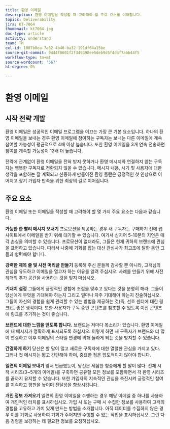 ```yaml
---
title: 환영 이메일
description: 환영 이메일을 작성할 때 고려해야 할 주요 요소를 이해합니다.
topics: Deliverability
jira: KT-7064
thumbnail: kt7064.jpg
doc-type: article
activity: understand
team: TM
exl-id: 1007b0ea-7a62-4b46-ba32-191df64a15be
source-git-commit: 9444f8601f2f349398ee5deb9d5f4d4f7abb44f5
workflow-type: tm+mt
source-wordcount: '567'
ht-degree: 0%

---
```


# 환영 이메일

## 시작 전략 개발

환영 이메일은 성공적인 이메일 프로그램을 이끄는 가장 큰 기본 요소입니다. 하나의 환영 이메일을 보내는 경우 환영 이메일에 참여하는 구독자는 보내는 다른 이메일에 계속 참여할 가능성이 평균적으로 4배 이상 높습니다. 또한 환영 이메일을 3개 연속 전송하면 참여를 계속할 가능성이 12배 더 높습니다.

전략에 관계없이 환영 이메일을 전혀 받지 못하거나 환영 메시지와 연결하지 않는 구독자는 행복한 구독자로 전환되지 않을 수 있습니다. 메시지 내용, 시기 및 사용자에 대한 생각을 포함하는 잘 계획되고 신중하게 만들어진 환영 플랜은 긍정적인 첫 인상으로 이어지고 장기 가입자 만족을 위한 최상의 길로 이어집니다.

## 주요 요소

환영 이메일 또는 이메일을 작성할 때 고려해야 할 몇 가지 주요 요소는 다음과 같습니다.

**가능한 한 빨리 메시지 보내기**
프로모션을 제공하는 경우 새 구독자는 구매하기 전에 웹 사이트에서 이메일을 받기 위해 대기할 수 있습니다. 여기서 심지어 5-10분의 지연은 매각 손실을 의미할 수 있습니다. 프로모션이 없더라도, 그들은 현재 귀하의 브랜드에 관심을 표현하고 있습니다. 따라서 나중에 기회를 잡는 대신 관심사가 최고조에 달한 동안 그들과 협력해야 합니다.

**강력한 제목 줄 및 사전 머리글 만들기**
등록해 주신 분들께 감사할 뿐 아니라, 고객님의 관심을 유도하고 이메일을 열고자 하는 이유를 알려 주십시오. 사례를 만들기 위해 사전 헤더의 추가 공간을 사용하는 것을 잊지 마십시오.

**기대치 설정**
그들에게 긍정적인 경험에 초점을 맞추고 있다는 것을 분명히 해라. 그들이 당신에게 무엇을 기대해야 하는지 그리고 얼마나 자주 기대해야 하는지 진술하십시오. 그들이 자신의 경험을 쉽게 관리할 수 있는 방법을 제공하는 것(즉, 선호 센터에 대한 링크)도 좋은 생각이다. 또한 사용자가 구독 중인 콘텐츠를 참조할 수 있도록 이전 콘텐츠에 링크를 추가하는 것이 좋습니다.

**브랜드에 대한 느낌을 얻도록 합니다.**
브랜드는 저마다 목소리가 있습니다. 환영 이메일에 내 메시지가 명확하게 표시되도록 하십시오. 이렇게 하면 새 구독자가 브랜드와 더 많이 연결하고 이후 이메일의 스타일 변경에 의해 놀라게 되는 것을 방지할 수 있습니다.

**간결하게 하기**
당신은 할 말이 많고 새로운 구독자에 대한 열렬한 관심을 가지고 있다. 그러나 첫 메시지는 짧고 간단해야 하며, 중요한 점은 압도적이지 않아야 합니다.

**일련의 이메일 보내기**
앞서 언급했듯이, 당신은 세심한 청중에게 할 말이 많다. 전체 시작 시리즈(3~5개의 이메일)를 구축하면 공유할 모든 정보를 포함하면서 각 환영 시리즈를 끝까지 유지할 수 있습니다. 또한 가입자의 지속적인 관심을 촉진시켜 긍정적인 참여를 지속하고 평판을 높이며 전달성을 향상시킵니다.

**개인 정보 가져오기**
일련의 환영 이메일을 수행하는 경우 해당 이메일 중 하나를 사용하여 개인적인 터치를 표시하십시오. 가입 시 또는 구매 시 수집한 정보를 사용하여 고객의 경험을 고유하고 가치 있게 만드는 방법을 소개합니다. 아직 데이터를 수집하지 않은 경우 이를 기회로 사용하여 기회가 주어지면 수행할 수 있는 작업을 표시하십시오. 그런 다음 경험을 보강하는 데 필요한 정보를 요청하십시오.
